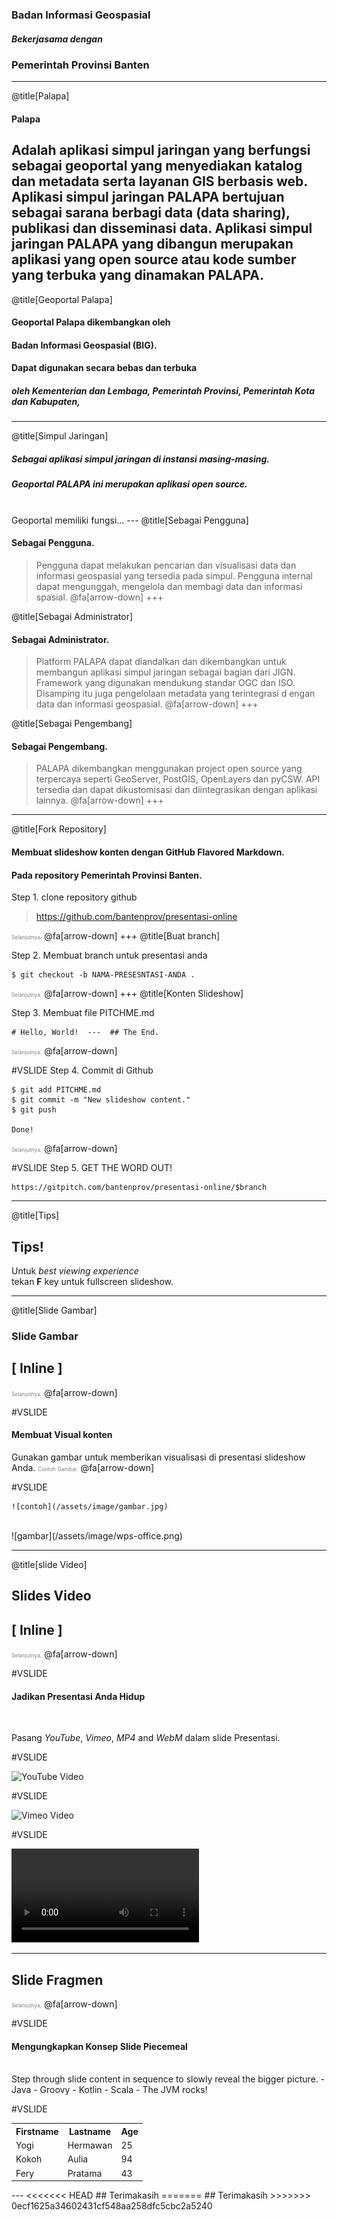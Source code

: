 ### Badan Informasi Geospasial
##### Bekerjasama dengan
### Pemerintah Provinsi Banten
---
@title[Palapa]

#### <span class="gold">Palapa</span>
Adalah aplikasi simpul jaringan yang berfungsi sebagai geoportal yang menyediakan katalog dan metadata serta layanan GIS berbasis web. Aplikasi simpul jaringan PALAPA bertujuan sebagai sarana berbagi data (data sharing), publikasi dan disseminasi data. Aplikasi simpul jaringan PALAPA yang dibangun merupakan aplikasi yang open source atau kode sumber yang terbuka yang dinamakan PALAPA.
---

@title[Geoportal Palapa]

#### Geoportal <span class="gold">Palapa</span> dikembangkan oleh
#### Badan Informasi Geospasial (BIG).
#### Dapat digunakan <span class="gold">secara bebas</span> dan terbuka
##### oleh Kementerian dan Lembaga, Pemerintah Provinsi, Pemerintah Kota dan Kabupaten,

---
@title[Simpul Jaringan]
##### Sebagai aplikasi <span class="gold">simpul jaringan</span> di instansi masing-masing.
##### Geoportal PALAPA ini merupakan aplikasi <span class="gold">open source</span>.

<br>
<span class="aside">Geoportal memiliki fungsi...</span>
---
@title[Sebagai Pengguna]

#### Sebagai <span class="gold">Pengguna</span>.
> Pengguna dapat melakukan pencarian dan visualisasi data dan informasi geospasial yang tersedia pada simpul. Pengguna internal dapat mengunggah, mengelola dan membagi data dan informasi spasial.
@fa[arrow-down]
+++

@title[Sebagai Administrator]
#### Sebagai <span class="gold">Administrator</span>.
> Platform PALAPA dapat diandalkan dan dikembangkan untuk membangun aplikasi simpul jaringan sebagai bagian dari JIGN. Framework yang digunakan mendukung standar OGC dan ISO. Disamping itu juga pengelolaan metadata yang terintegrasi d engan data dan informasi geospasial.
@fa[arrow-down]
+++

@title[Sebagai Pengembang]
#### Sebagai <span class="gold">Pengembang</span>.
> PALAPA dikembangkan menggunakan project open source yang terpercaya seperti GeoServer, PostGIS, OpenLayers dan pyCSW. API tersedia dan dapat dikustomisasi dan diintegrasikan dengan aplikasi lainnya.
@fa[arrow-down]
+++
---

@title[Fork Repository]

#### Membuat slideshow konten dengan GitHub Flavored Markdown.
#### Pada repository Pemerintah Provinsi Banten.

Step 1. clone repository github
> https://github.com/bantenprov/presentasi-online

<span style="font-size:0.6em; color:gray">Selanjutnya.</span>
@fa[arrow-down]
+++
@title[Buat branch]

Step 2. Membuat branch untuk presentasi anda
```shell
$ git checkout -b NAMA-PRESESNTASI-ANDA .
```
<span style="font-size:0.6em; color:gray">Selanjutnya.</span>
@fa[arrow-down]
+++
@title[Konten Slideshow]

Step 3. Membuat file PITCHME.md
```
# Hello, World!  ---  ## The End.
```
<span style="font-size:0.6em; color:gray">Selanjutnya.</span>
@fa[arrow-down]

#VSLIDE
Step 4. Commit di Github
```shell
$ git add PITCHME.md
$ git commit -m "New slideshow content."
$ git push

Done!
```
<span style="font-size:0.6em; color:gray">Selanjutnya.</span>
@fa[arrow-down]

#VSLIDE
Step 5. GET THE WORD OUT!
```
https://gitpitch.com/bantenprov/presentasi-online/$branch
```
---

@title[Tips]
## Tips!
Untuk *best viewing experience*   
tekan **F** key untuk fullscreen slideshow.

---
@title[Slide Gambar]
### Slide Gambar
## [ Inline ]
<span style="font-size:0.6em; color:gray">Selanjutnya.</span>
@fa[arrow-down]

#VSLIDE
#### Membuat Visual konten
Gunakan gambar untuk memberikan visualisasi di presentasi slideshow Anda.
<span style="font-size:0.6em; color:gray">Contoh Gambar.</span>
@fa[arrow-down]

#VSLIDE

```
![contoh](/assets/image/gambar.jpg)
```
<br>
![gambar](/assets/image/wps-office.png)

---

@title[slide Video]
## Slides Video
## [ Inline ]

<span style="font-size:0.6em; color:gray">Selanjutnya.</span>
@fa[arrow-down]

#VSLIDE

#### Jadikan Presentasi Anda Hidup

<br>

Pasang *YouTube*, *Vimeo*, *MP4* and *WebM* dalam slide Presentasi.

#VSLIDE

![YouTube Video](https://www.youtube.com/embed/dNJdJIwCF_Y)

#VSLIDE

![Vimeo Video](https://player.vimeo.com/video/125471012)

#VSLIDE

![MP4 Video](http://clips.vorwaerts-gmbh.de/big_buck_bunny.mp4)

---
## Slide Fragmen
<span style="font-size:0.6em; color:gray">Selanjutnya.</span>
@fa[arrow-down]

#VSLIDE

#### Mengungkapkan Konsep Slide Piecemeal

<br>
Step through slide content in sequence to slowly reveal the bigger picture.
- Java
- Groovy  
- Kotlin   
- Scala   
- The JVM rocks!

#VSLIDE
<table>
  <tr>
    <th>Firstname</th>
    <th>Lastname</th> 
    <th>Age</th>
  </tr>
  <tr>
    <td>Yogi</td>
    <td>Hermawan</td>
    <td>25</td>
  </tr>
   <tr>
    <td>Kokoh</td>
    <td>Aulia</td>
    <td>94</td>
  </tr>
   <tr>
    <td>Fery</td>
    <td>Pratama</td>
    <td>43</td>
  </tr>
</table>
---
<<<<<<< HEAD
## Terimakasih
=======
## Terimakasih
>>>>>>> 0ecf1625a34602431cf548aa258dfc5cbc2a5240
